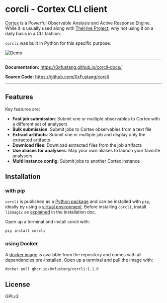 # corcli - Cortex CLI client

[Cortex] is a Powerful Observable Analysis and Active Response Engine. While it is usually used along with [TheHive Project], why not using it on a daily basis in a CLI fashion.

`corcli` was built in Python for this specific purpose.

![Demo](img/demo.gif)

---

**Documentation:** https://0xfustang.github.io/corcli-docs/

**Source Code:** https://github.com/0xFustang/corcli

---

## Features

Key features are:

- **Fast job submission**: Submit one or multiple observables to Cortex with a different set of analysers
- **Bulk submission**: Submit jobs to Cortex observables from a text file
- **Extract artifacts**: Submit one or multiple job and display only the extracted artifacts
- **Download files**: Download extracted files from the job artifacts
- **Use aliases for analysers**: Map your own aliases to launch your favorite analysers
- **Multi instance config**: Submit jobs to another Cortex instance

[TheHive Project]: https://thehive-project.org/
[Cortex]: https://github.com/TheHive-Project/Cortex


## Installation

### with pip 

`corcli` is published as a [Python package] and can be installed with `pip`, ideally by using a [virtual environment]. Before installing `corcli`, install `libmagic` as [explained] in the installation doc.

Open up a terminal and install corcli with:

```sh
pip install corcli
```

[explained]: https://0xfustang.github.io/corcli-docs/getting-started/#with-pip-recommended
[Python package]: https://pypi.org/project/corcli/
[virtual environment]: https://realpython.com/what-is-pip/#using-pip-in-a-python-virtual-environment

### using Docker

A [docker image] is available from the repository and comes with all dependencies pre-installed. Open up a terminal and pull the image with:

```sh
docker pull ghcr.io/0xfustang/corcli:1.1.0
```

[docker image]: https://github.com/0xFustang/corcli/pkgs/container/corcli

## License

GPLv3